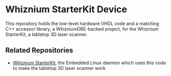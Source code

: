 # Whiznium StarterKit Device

This repository holds the low-level hardware VHDL code and a matching C++ accessor library, a WhizniumDBE-backed project, for the Whiznium StarterKit, a tabletop 3D laser scanner.

## Related Repositories

- [Whiznium StarterKit](https://github.com/mpsitech/wzsk-Whiznium-StarterKit), the Embedded Linux daemon which uses this code to make the tabletop 3D laser scanner work
